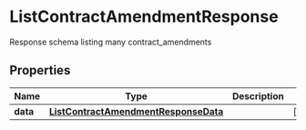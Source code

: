 

# ListContractAmendmentResponse

Response schema listing many contract_amendments

## Properties

| Name | Type | Description | Notes |
|------------ | ------------- | ------------- | -------------|
|**data** | [**ListContractAmendmentResponseData**](ListContractAmendmentResponseData.md) |  |  [optional] |



